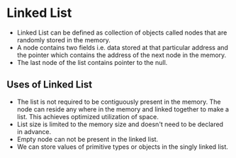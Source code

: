 # Linked List #

- Linked List can be defined as collection of objects called nodes that are randomly stored in the memory.
- A node contains two fields i.e. data stored at that particular address and the pointer which contains the address of the next node in the memory.
- The last node of the list contains pointer to the null.

## Uses of Linked List ##
- The list is not required to be contiguously present in the memory. The node can reside any where in the memory and linked together to make a list. This achieves optimized utilization of space.
- List size is limited to the memory size and doesn't need to be declared in advance.
- Empty node can not be present in the linked list.
- We can store values of primitive types or objects in the singly linked list.